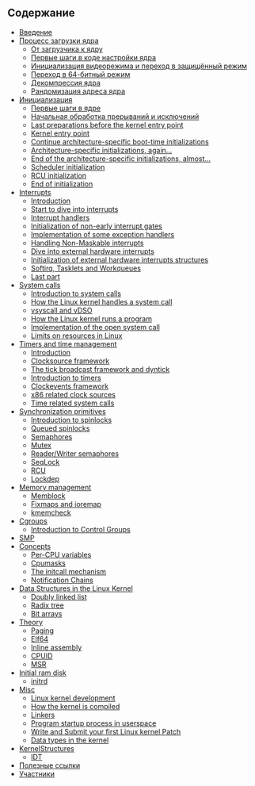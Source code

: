 ## Содержание
* [Введение](README.md)
* [Процесс загрузки ядра](Booting/README.md)
    * [От загрузчика к ядру](Booting/linux-bootstrap-1.md)
    * [Первые шаги в коде настройки ядра](Booting/linux-bootstrap-2.md)
    * [Инициализация видеорежима и переход в защищённый режим](Booting/linux-bootstrap-3.md)
    * [Переход в 64-битный режим](Booting/linux-bootstrap-4.md)
    * [Декомпрессия ядра](Booting/linux-bootstrap-5.md)
	* [Рандомизация адреса ядра](Booting/linux-bootstrap-6.md)
* [Инициализация](Initialization/README.md)
    * [Первые шаги в ядре](Initialization/linux-initialization-1.md)
    * [Начальная обработка прерываний и исключений](Initialization/linux-initialization-2.md)
    * [Last preparations before the kernel entry point](Initialization/linux-initialization-3.md)
    * [Kernel entry point](Initialization/linux-initialization-4.md)
    * [Continue architecture-specific boot-time initializations](Initialization/linux-initialization-5.md)
    * [Architecture-specific initializations, again...](Initialization/linux-initialization-6.md)
    * [End of the architecture-specific initializations, almost...](Initialization/linux-initialization-7.md)
    * [Scheduler initialization](Initialization/linux-initialization-8.md)
    * [RCU initialization](Initialization/linux-initialization-9.md)
    * [End of initialization](Initialization/linux-initialization-10.md)
* [Interrupts](interrupts/README.md)
    * [Introduction](interrupts/linux-interrupts-1.md)
    * [Start to dive into interrupts](interrupts/linux-interrupts-2.md)
    * [Interrupt handlers](interrupts/linux-interrupts-3.md)
    * [Initialization of non-early interrupt gates](interrupts/linux-interrupts-4.md)
    * [Implementation of some exception handlers](interrupts/linux-interrupts-5.md)
    * [Handling Non-Maskable interrupts](interrupts/linux-interrupts-6.md)
    * [Dive into external hardware interrupts](interrupts/linux-interrupts-7.md)
    * [Initialization of external hardware interrupts structures](interrupts/linux-interrupts-8.md)
    * [Softirq, Tasklets and Workqueues](interrupts/linux-interrupts-9.md)
    * [Last part](interrupts/linux-interrupts-10.md)
* [System calls](SysCall/README.md)
    * [Introduction to system calls](SysCall/linux-syscall-1.md)
    * [How the Linux kernel handles a system call](SysCall/linux-syscall-2.md)
    * [vsyscall and vDSO](SysCall/linux-syscall-3.md)
    * [How the Linux kernel runs a program](SysCall/linux-syscall-4.md)
    * [Implementation of the open system call](SysCall/linux-syscall-5.md)
    * [Limits on resources in Linux](SysCall/linux-syscall-6.md)
* [Timers and time management](Timers/README.md)
    * [Introduction](Timers/linux-timers-1.md)
    * [Clocksource framework](Timers/linux-timers-2.md)
    * [The tick broadcast framework and dyntick](Timers/linux-timers-3.md)
    * [Introduction to timers](Timers/linux-timers-4.md)
    * [Clockevents framework](Timers/linux-timers-5.md)
    * [x86 related clock sources](Timers/linux-timers-6.md)
    * [Time related system calls](Timers/linux-timers-7.md)
* [Synchronization primitives](SyncPrim/README.md)
    * [Introduction to spinlocks](SyncPrim/linux-sync-1.md)
    * [Queued spinlocks](SyncPrim/linux-sync-2.md)
    * [Semaphores](SyncPrim/linux-sync-3.md)
    * [Mutex](SyncPrim/linux-sync-4.md)
    * [Reader/Writer semaphores](SyncPrim/linux-sync-5.md)
    * [SeqLock](SyncPrim/linux-sync-6.md)
    * [RCU]()
    * [Lockdep]()
* [Memory management](mm/README.md)
    * [Memblock](mm/linux-mm-1.md)
    * [Fixmaps and ioremap](mm/linux-mm-2.md)
    * [kmemcheck](mm/linux-mm-3.md)
* [Cgroups](Cgroups/README.md)
    * [Introduction to Control Groups](Cgroups/linux-cgroups-1.md)
* [SMP]()
* [Concepts](Concepts/README.md)
    * [Per-CPU variables](Concepts/linux-cpu-1.md)
    * [Cpumasks](Concepts/linux-cpu-2.md)
    * [The initcall mechanism](Concepts/linux-cpu-3.md)
    * [Notification Chains](Concepts/linux-cpu-4.md)
* [Data Structures in the Linux Kernel](DataStructures/README.md)
    * [Doubly linked list](DataStructures/linux-datastructures-1.md)
    * [Radix tree](DataStructures/linux-datastructures-2.md)
    * [Bit arrays](DataStructures/linux-datastructures-3.md)
* [Theory](Theory/README.md)
    * [Paging](Theory/linux-theory-1.md)
    * [Elf64](Theory/linux-theory-2.md)
    * [Inline assembly](Theory/linux-theory-3.md)
    * [CPUID]()
    * [MSR]()
* [Initial ram disk]()
   * [initrd]()
* [Misc](Misc/README.md)
    * [Linux kernel development](Misc/linux-misc-1.md)
    * [How the kernel is compiled](Misc/linux-misc-2.md)
    * [Linkers](Misc/linux-misc-3.md)
    * [Program startup process in userspace](Misc/linux-misc-4.md)
    * [Write and Submit your first Linux kernel Patch]()
    * [Data types in the kernel]()
* [KernelStructures](KernelStructures/README.md)
    * [IDT](KernelStructures/linux-kernelstructure-1.md)
* [Полезные ссылки](LINKS.md)
* [Участники](contributors-ru.md)
